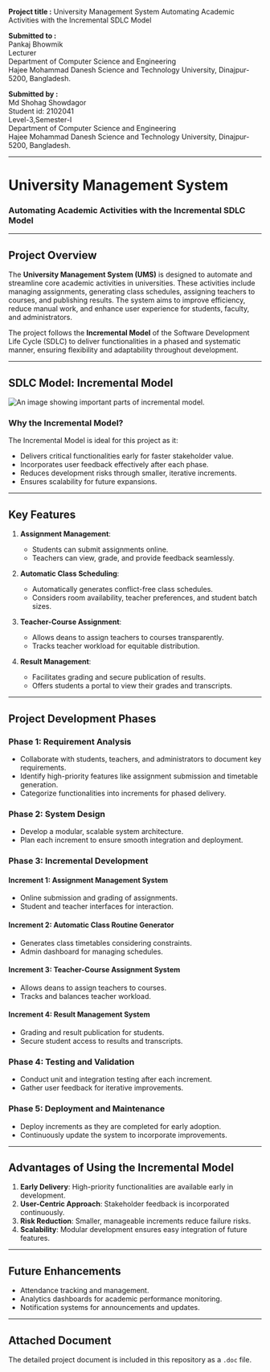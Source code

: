 **Project title :** University Management System Automating Academic Activities with the Incremental SDLC Model

**Submitted to :**  
Pankaj Bhowmik  
Lecturer  
Department of Computer Science and Engineering  
Hajee Mohammad Danesh Science and Technology University, Dinajpur-5200, Bangladesh.  

**Submitted by :**  
Md Shohag Showdagor  
Student id: 2102041  
Level-3,Semester-I  
Department of Computer Science and Engineering  
Hajee Mohammad Danesh Science and Technology University, Dinajpur-5200, Bangladesh.  



---

# **University Management System**  
### Automating Academic Activities with the Incremental SDLC Model  

---

## **Project Overview**  
The **University Management System (UMS)** is designed to automate and streamline core academic activities in universities. These activities include managing assignments, generating class schedules, assigning teachers to courses, and publishing results. The system aims to improve efficiency, reduce manual work, and enhance user experience for students, faculty, and administrators.  

The project follows the **Incremental Model** of the Software Development Life Cycle (SDLC) to deliver functionalities in a phased and systematic manner, ensuring flexibility and adaptability throughout development.

---

## **SDLC Model: Incremental Model**

![An image showing important parts of incremental model.](https://miro.medium.com/v2/resize:fit:800/1*V76HwDEYIFmoBqYnwTxPSA.png)

### **Why the Incremental Model?**  
The Incremental Model is ideal for this project as it:  
- Delivers critical functionalities early for faster stakeholder value.  
- Incorporates user feedback effectively after each phase.  
- Reduces development risks through smaller, iterative increments.  
- Ensures scalability for future expansions.  

---

## **Key Features**  
1. **Assignment Management**:  
   - Students can submit assignments online.  
   - Teachers can view, grade, and provide feedback seamlessly.  

2. **Automatic Class Scheduling**:  
   - Automatically generates conflict-free class schedules.  
   - Considers room availability, teacher preferences, and student batch sizes.  

3. **Teacher-Course Assignment**:  
   - Allows deans to assign teachers to courses transparently.  
   - Tracks teacher workload for equitable distribution.  

4. **Result Management**:  
   - Facilitates grading and secure publication of results.  
   - Offers students a portal to view their grades and transcripts.  

---

## **Project Development Phases**  

### **Phase 1: Requirement Analysis**
- Collaborate with students, teachers, and administrators to document key requirements.  
- Identify high-priority features like assignment submission and timetable generation.  
- Categorize functionalities into increments for phased delivery.  

### **Phase 2: System Design**  
- Develop a modular, scalable system architecture.  
- Plan each increment to ensure smooth integration and deployment.  

### **Phase 3: Incremental Development**  
#### **Increment 1: Assignment Management System**  
   - Online submission and grading of assignments.  
   - Student and teacher interfaces for interaction.  

#### **Increment 2: Automatic Class Routine Generator**  
   - Generates class timetables considering constraints.  
   - Admin dashboard for managing schedules.  

#### **Increment 3: Teacher-Course Assignment System**  
   - Allows deans to assign teachers to courses.  
   - Tracks and balances teacher workload.  

#### **Increment 4: Result Management System**  
   - Grading and result publication for students.  
   - Secure student access to results and transcripts.  

### **Phase 4: Testing and Validation**  
- Conduct unit and integration testing after each increment.  
- Gather user feedback for iterative improvements.  

### **Phase 5: Deployment and Maintenance**  
- Deploy increments as they are completed for early adoption.  
- Continuously update the system to incorporate improvements.  

---

## **Advantages of Using the Incremental Model**  
1. **Early Delivery**: High-priority functionalities are available early in development.  
2. **User-Centric Approach**: Stakeholder feedback is incorporated continuously.  
3. **Risk Reduction**: Smaller, manageable increments reduce failure risks.  
4. **Scalability**: Modular development ensures easy integration of future features.  

---

## **Future Enhancements**  
- Attendance tracking and management.  
- Analytics dashboards for academic performance monitoring.  
- Notification systems for announcements and updates.  

---

## **Attached Document**  
The detailed project document is included in this repository as a `.doc` file.  
